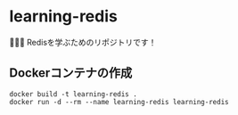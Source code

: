 # learning-redis

💋💋💋 Redisを学ぶためのリポジトリです！  

## Dockerコンテナの作成

```shell
docker build -t learning-redis .
docker run -d --rm --name learning-redis learning-redis
```
